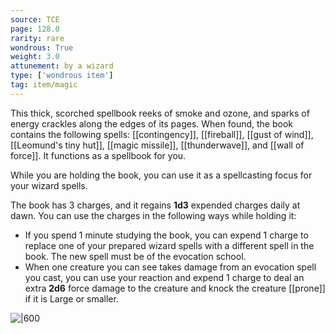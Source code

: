 ```yaml
---
source: TCE
page: 128.0
rarity: rare
wondrous: True
weight: 3.0
attunement: by a wizard
type: ['wondrous item']
tag: item/magic
---
```


This thick, scorched spellbook reeks of smoke and ozone, and sparks of energy crackles along the edges of its pages. When found, the book contains the following spells: [[contingency]], [[fireball]], [[gust of wind]], [[Leomund's tiny hut]], [[magic missile]], [[thunderwave]], and [[wall of force]]. It functions as a spellbook for you.

While you are holding the book, you can use it as a spellcasting focus for your wizard spells.

The book has 3 charges, and it regains **1d3** expended charges daily at dawn. You can use the charges in the following ways while holding it:

- If you spend 1 minute studying the book, you can expend 1 charge to replace one of your prepared wizard spells with a different spell in the book. The new spell must be of the evocation school.
- When one creature you can see takes damage from an evocation spell you cast, you can use your reaction and expend 1 charge to deal an extra **2d6** force damage to the creature and knock the creature [[prone]] if it is Large or smaller.


![|600](https://5e.tools/img/items/TCE/Fulminating%20Treatise.png)